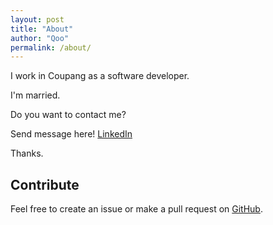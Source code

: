 ```yaml
---
layout: post
title: "About"
author: "Qoo"
permalink: /about/
---
```


I work in Coupang as a software developer.

I'm married.

Do you want to contact me?

Send message here!
[LinkedIn](https://www.linkedin.com/in/baehoyeon/)

Thanks.


## Contribute
Feel free to create an issue or make a pull request on [GitHub](https://github.com/baehoyeon).